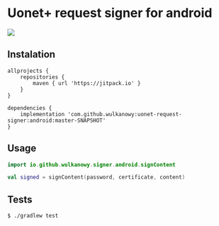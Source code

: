 # Uonet+ request signer for android

[![](https://jitpack.io/v/wulkanowy/uonet-request-signer.svg)](https://jitpack.io/#wulkanowy/uonet-request-signer)

## Instalation

```grovy
allprojects {
    repositories {
        maven { url 'https://jitpack.io' }
    }
}

dependencies {
    implementation 'com.github.wulkanowy:uonet-request-signer:android:master-SNAPSHOT'
}
```

## Usage

```kotlin
import io.github.wulkanowy.signer.android.signContent

val signed = signContent(password, certificate, content)
```

## Tests

```bash
$ ./gradlew test
```
